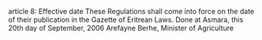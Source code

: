 article 8: Effective date
These Regulations shall come into force on the date of their publication in the Gazette of Eritrean Laws. Done at Asmara, this 20th day of September, 2006 Arefayne Berhe, Minister of Agriculture
<ul>
</ul>